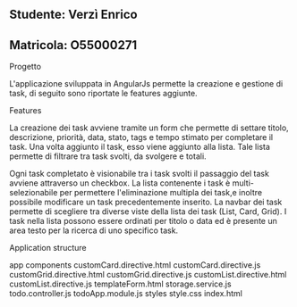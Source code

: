 


Studente: Verzì Enrico 
----------  
Matricola: O55000271
----------


Progetto 

L'applicazione sviluppata in AngularJs permette la creazione e gestione di task, di seguito
sono riportate le features aggiunte.
  


Features

La creazione dei task avviene tramite un form che permette di settare titolo, descrizione,
priorità, data, stato, tags e tempo stimato per completare il task. Una volta aggiunto il task, esso viene
aggiunto alla lista. Tale lista permette di filtrare tra task svolti, da svolgere e totali. 

Ogni task completato è visionabile tra i task svolti il passaggio del task avviene attraverso un checkbox. 
La lista contenente i task è multi-selezionabile per permettere l'eliminazione multipla dei task,e inoltre possibile
modificare un task precedentemente inserito.
La navbar dei task permette di scegliere tra diverse viste della lista dei task (List, Card, Grid).
I task nella lista possono essere ordinati per titolo o data ed è presente un area testo 
per la ricerca di uno specifico task.

Application structure

app
    components
        customCard.directive.html
        customCard.directive.js
        customGrid.directive.html
        customGrid.directive.js
        customList.directive.html
        customList.directive.js
        templateForm.html
     storage.service.js
     todo.controller.js
     todoApp.module.js
    styles
        style.css
    index.html
    

 
